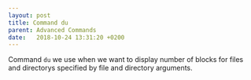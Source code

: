 ```yaml
---
layout: post
title: Command du
parent: Advanced Commands
date:   2018-10-24 13:31:20 +0200
---
```



Command ```du```
we use when we want to display number of blocks for files and directorys specified by file and directory arguments.
